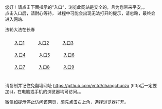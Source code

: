 您好！请点击下面指示的“入口”，浏览此网站是安全的，且为您带来平安。。 <br/>
点击入口后，请耐心等待， 过程中可能会出现无法打开的提示，请忽略，最终会进入网站. </br>

法轮大法在长春<br/>
<div style="padding:10px"><a style="margin:20px" target="_blank" href="https://dlq8t2vnriaxl.cloudfront.net/2Qpsp?tofhbmmv" id="ccLink1" rel="nofollow">入口1</a> <a target="_blank" style="margin:20px" href="https://d1p5i3l6rdfj7j.cloudfront.net/2Qpsp?wvlmdow" id="ccLink2" rel="nofollow">入口2</a> <a style="margin:20px" target="_blank" href="https://d1cs7on4vb6kkp.cloudfront.net/2Qpsp?maibyj" id="ccLink3" rel="nofollow">入口3</a></div>

<div style="padding:10px" ><a style="margin:20px" target="_blank" href="https://dlq8t2vnriaxl.cloudfront.net/2Qpsp?tofhbmmv" id="ccLink4" rel="nofollow">入口4</a> <a style="margin:20px" href="https://d1p5i3l6rdfj7j.cloudfront.net/2Qpsp?wvlmdow" target="_blank" id="ccLink5" rel="nofollow">入口5</a> <a style="margin:20px" href="https://d1cs7on4vb6kkp.cloudfront.net/2Qpsp?maibyj" target="_blank" id="ccLink6" rel="nofollow">入口6</a></div>

<div style="padding:10px"><a style="margin:20px" target="_blank" href="https://dlq8t2vnriaxl.cloudfront.net/2Qpsp?tofhbmmv" id="ccLink7" rel="nofollow">入口7</a> <a style="margin:20px" href="https://d1p5i3l6rdfj7j.cloudfront.net/2Qpsp?wvlmdow" target="_blank" id="ccLink8" rel="nofollow">入口8</a> <a style="margin:20px" target="_blank" href="https://d1cs7on4vb6kkp.cloudfront.net/2Qpsp?maibyj" id="ccLink9" rel="nofollow">入口9</a></div>

<br/>



请复制并记住免翻墙网址 https://github.com/yntd/changchunzx (http后一定要加s)，在电脑或手机的浏览器均可访问。。<br/>

微信如提示停止访问该网页，须先点击右上角，选择浏览器打开。
